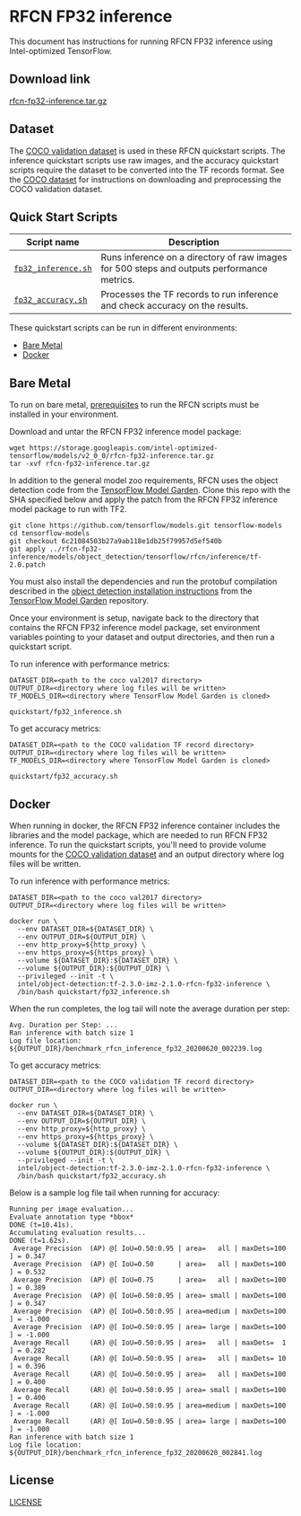 <!--- 0. Title -->
# RFCN FP32 inference

<!-- 10. Description -->

This document has instructions for running RFCN FP32 inference using
Intel-optimized TensorFlow.


<!--- 20. Download link -->
## Download link

[rfcn-fp32-inference.tar.gz](https://storage.googleapis.com/intel-optimized-tensorflow/models/v2_0_0/rfcn-fp32-inference.tar.gz)

<!--- 30. Datasets -->
## Dataset

The [COCO validation dataset](http://cocodataset.org) is used in these
RFCN quickstart scripts. The inference quickstart scripts use raw images,
and the accuracy quickstart scripts require the dataset to be converted
into the TF records format.
See the [COCO dataset](/datasets/coco/README.md) for instructions on
downloading and preprocessing the COCO validation dataset.


<!--- 40. Quick Start Scripts -->
## Quick Start Scripts

| Script name | Description |
|-------------|-------------|
| [`fp32_inference.sh`](fp32_inference.sh) | Runs inference on a directory of raw images for 500 steps and outputs performance metrics. |
| [`fp32_accuracy.sh`](fp32_accuracy.sh) | Processes the TF records to run inference and check accuracy on the results. |

These quickstart scripts can be run in different environments:
* [Bare Metal](#bare-metal)
* [Docker](#docker)


<!--- 50. Bare Metal -->
## Bare Metal

To run on bare metal, [prerequisites](https://github.com/tensorflow/models/blob/6c21084503b27a9ab118e1db25f79957d5ef540b/research/object_detection/g3doc/installation.md#installation)
to run the RFCN scripts must be installed in your environment.

Download and untar the RFCN FP32 inference model package:

```
wget https://storage.googleapis.com/intel-optimized-tensorflow/models/v2_0_0/rfcn-fp32-inference.tar.gz
tar -xvf rfcn-fp32-inference.tar.gz
```

In addition to the general model zoo requirements, RFCN uses the object detection code from the
[TensorFlow Model Garden](https://github.com/tensorflow/models). Clone this repo with the SHA specified
below and apply the patch from the RFCN FP32 inference model package to run with TF2.

```
git clone https://github.com/tensorflow/models.git tensorflow-models
cd tensorflow-models
git checkout 6c21084503b27a9ab118e1db25f79957d5ef540b
git apply ../rfcn-fp32-inference/models/object_detection/tensorflow/rfcn/inference/tf-2.0.patch
```

You must also install the dependencies and run the protobuf compilation described in the
[object detection installation instructions](https://github.com/tensorflow/models/blob/6c21084503b27a9ab118e1db25f79957d5ef540b/research/object_detection/g3doc/installation.md#installation)
from the [TensorFlow Model Garden](https://github.com/tensorflow/models) repository.

Once your environment is setup, navigate back to the directory that contains the RFCN FP32 inference
model package, set environment variables pointing to your dataset and output directories, and then run
a quickstart script.

To run inference with performance metrics:
```
DATASET_DIR=<path to the coco val2017 directory>
OUTPUT_DIR=<directory where log files will be written>
TF_MODELS_DIR=<directory where TensorFlow Model Garden is cloned>

quickstart/fp32_inference.sh
```

To get accuracy metrics:
```
DATASET_DIR=<path to the COCO validation TF record directory>
OUTPUT_DIR=<directory where log files will be written>
TF_MODELS_DIR=<directory where TensorFlow Model Garden is cloned>

quickstart/fp32_accuracy.sh
```

<!-- 60. Docker -->
## Docker

When running in docker, the RFCN FP32 inference container includes the
libraries and the model package, which are needed to run RFCN FP32
inference. To run the quickstart scripts, you'll need to provide volume mounts for the
[COCO validation dataset](/dataset/coco/README.md) and an output directory
where log files will be written.

To run inference with performance metrics:
```
DATASET_DIR=<path to the coco val2017 directory>
OUTPUT_DIR=<directory where log files will be written>

docker run \
  --env DATASET_DIR=${DATASET_DIR} \
  --env OUTPUT_DIR=${OUTPUT_DIR} \
  --env http_proxy=${http_proxy} \
  --env https_proxy=${https_proxy} \
  --volume ${DATASET_DIR}:${DATASET_DIR} \
  --volume ${OUTPUT_DIR}:${OUTPUT_DIR} \
  --privileged --init -t \
  intel/object-detection:tf-2.3.0-imz-2.1.0-rfcn-fp32-inference \
  /bin/bash quickstart/fp32_inference.sh
```

When the run completes, the log tail will note the average duration per step:

```
Avg. Duration per Step: ...
Ran inference with batch size 1
Log file location: ${OUTPUT_DIR}/benchmark_rfcn_inference_fp32_20200620_002239.log
```

To get accuracy metrics:
```
DATASET_DIR=<path to the COCO validation TF record directory>
OUTPUT_DIR=<directory where log files will be written>

docker run \
  --env DATASET_DIR=${DATASET_DIR} \
  --env OUTPUT_DIR=${OUTPUT_DIR} \
  --env http_proxy=${http_proxy} \
  --env https_proxy=${https_proxy} \
  --volume ${DATASET_DIR}:${DATASET_DIR} \
  --volume ${OUTPUT_DIR}:${OUTPUT_DIR} \
  --privileged --init -t \
  intel/object-detection:tf-2.3.0-imz-2.1.0-rfcn-fp32-inference \
  /bin/bash quickstart/fp32_accuracy.sh
```

Below is a sample log file tail when running for accuracy:

```
Running per image evaluation...
Evaluate annotation type *bbox*
DONE (t=10.41s).
Accumulating evaluation results...
DONE (t=1.62s).
 Average Precision  (AP) @[ IoU=0.50:0.95 | area=   all | maxDets=100 ] = 0.347
 Average Precision  (AP) @[ IoU=0.50      | area=   all | maxDets=100 ] = 0.532
 Average Precision  (AP) @[ IoU=0.75      | area=   all | maxDets=100 ] = 0.389
 Average Precision  (AP) @[ IoU=0.50:0.95 | area= small | maxDets=100 ] = 0.347
 Average Precision  (AP) @[ IoU=0.50:0.95 | area=medium | maxDets=100 ] = -1.000
 Average Precision  (AP) @[ IoU=0.50:0.95 | area= large | maxDets=100 ] = -1.000
 Average Recall     (AR) @[ IoU=0.50:0.95 | area=   all | maxDets=  1 ] = 0.282
 Average Recall     (AR) @[ IoU=0.50:0.95 | area=   all | maxDets= 10 ] = 0.396
 Average Recall     (AR) @[ IoU=0.50:0.95 | area=   all | maxDets=100 ] = 0.400
 Average Recall     (AR) @[ IoU=0.50:0.95 | area= small | maxDets=100 ] = 0.400
 Average Recall     (AR) @[ IoU=0.50:0.95 | area=medium | maxDets=100 ] = -1.000
 Average Recall     (AR) @[ IoU=0.50:0.95 | area= large | maxDets=100 ] = -1.000
Ran inference with batch size 1
Log file location: ${OUTPUT_DIR}/benchmark_rfcn_inference_fp32_20200620_002841.log
```


<!--- 80. License -->
## License

[LICENSE](/LICENSE)

